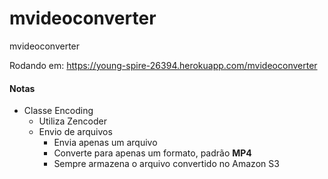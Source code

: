 # mvideoconverter
mvideoconverter

Rodando em: https://young-spire-26394.herokuapp.com/mvideoconverter

#### Notas
* Classe Encoding 
	* Utiliza Zencoder
	* Envio de arquivos
		* Envia apenas um arquivo
		* Converte para apenas um formato, padrão **MP4**
		* Sempre armazena o arquivo convertido no Amazon S3
	 
